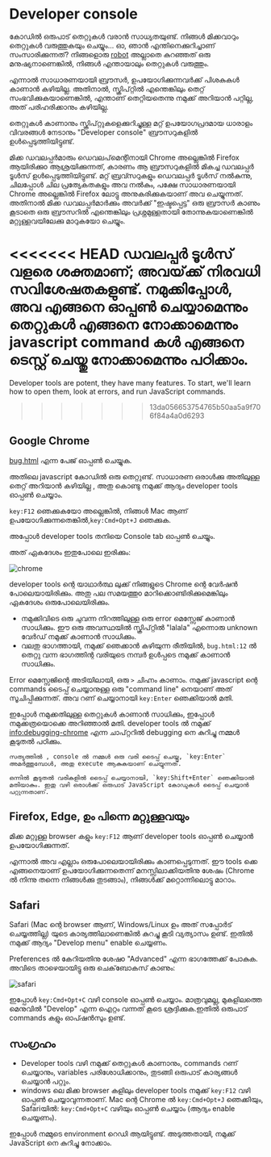 # Developer console

കോഡിൽ ഒരുപാട് തെറ്റുകൾ വരാൻ സാധ്യതയുണ്ട്. നിങ്ങൾ മിക്കവാറും തെറ്റുകൾ  വരുത്തുകയും ചെയ്യും... ഓ, ഞാൻ എന്തിനെക്കുറിച്ചാണ് സംസാരിക്കുന്നത്? നിങ്ങളൊരു [robot](https://en.wikipedia.org/wiki/Bender_(Futurama)) അല്ലാതെ കുറഞ്ഞത് ഒരു മനുഷ്യനാണെങ്കിൽ, നിങ്ങൾ എന്തായാലും തെറ്റുകൾ വരുത്തും.

എന്നാൽ സാധാരണയായി ബ്രൗസർ‌, ഉപയോഗിക്കുന്നവർക്ക്‌ പിശകുകൾ‌ കാണാൻ കഴിയില്ല. അതിനാൽ, സ്ക്രിപ്റ്റിൽ എന്തെങ്കിലും തെറ്റ് സംഭവിക്കുകയാണെങ്കിൽ, എന്താണ് തെറ്റിയതെന്നു നമുക്ക് അറിയാൻ പറ്റില്ല, അത് പരിഹരിക്കാനും കഴിയില്ല.

തെറ്റുകൾ കാണാനും സ്ക്രിപ്റ്റുകളെക്കുറിച്ചുള്ള മറ്റ് ഉപയോഗപ്രദമായ ധാരാളം വിവരങ്ങൾ നേടാനും "Developer console" ബ്രൗസറുകളിൽ ഉൾപ്പെടുത്തിയിട്ടുണ്ട്.

മിക്ക ഡവലപ്പർമാരും ഡെവലപ്‌മെന്റിനായി Chrome അല്ലെങ്കിൽ Firefox ആയിരിക്കുo ആശ്രയിക്കുന്നത്, കാരണം ആ ബ്രൗസറുകളിൽ മികച്ച ഡവലപ്പർ ടൂൾസ് ഉൾപ്പെടുത്തിയിട്ടുണ്ട്. മറ്റ് ബ്രവ്സറുകളും ഡെവലപ്പർ ടൂൾസ് നൽകുന്നു, ചിലപ്പോൾ ചില പ്രത്യേകതകളും അവ നൽകും, പക്ഷേ സാധാരണയായി Chrome അല്ലെങ്കിൽ Firefox ലോട്ടു അനുകരിക്കുകയാണ് അവ ചെയ്യുന്നത്. അതിനാൽ മിക്ക ഡവലപ്പർമാർക്കും അവർക്ക് "ഇഷ്ടപ്പെട്ട" ഒരു ബ്രൗസർ കാണും കൂടാതെ ഒരു ബ്രൗസറിൽ എന്തെങ്കിലും പ്രശ്നമുള്ളതായി തോന്നുകയാണെങ്കിൽ മറ്റുള്ളവയിലേക്കു മാറുകയോ ചെയ്യും.

<<<<<<< HEAD
ഡവലപ്പർ ടൂൾസ് വളരെ ശക്തമാണ്; അവയ്‌ക്ക് നിരവധി സവിശേഷതകളുണ്ട്. നമുക്കിപ്പോൾ, അവ എങ്ങനെ ഓപ്പൺ ചെയ്യാമെന്നും തെറ്റുകൾ എങ്ങനെ നോക്കാമെന്നും javascript command കൾ എങ്ങനെ ടെസ്റ്റ്  ചെയ്തു നോക്കാമെന്നും പഠിക്കാം.
=======
Developer tools are potent, they have many features. To start, we'll learn how to open them, look at errors, and run JavaScript commands.
>>>>>>> 13da056653754765b50aa5a9f706f84a4a0d6293


## Google Chrome
[bug.html](bug.html) എന്ന പേജ് ഓപ്പൺ ചെയ്യുക.

അതിലെ javascript കോഡിൽ ഒരു തെറ്റുണ്ട്. സാധാരണ ഒരാൾക്കു അതിലുള്ള തെറ്റ് അറിയാൻ കഴിയില്ല , അതു കൊണ്ടു നമുക്ക് ആദ്യം developer tools ഓപ്പൺ ചെയ്യാം.

`key:F12` ഞെക്കുകയോ അല്ലെങ്കിൽ, നിങ്ങൾ Mac ആണ് ഉപയോഗിക്കുന്നതെങ്കിൽ,`key:Cmd+Opt+J` ഞെക്കുക.

അപ്പോൾ developer tools തനിയെ  Console tab ഓപ്പൺ ചെയ്യും.

അത് ഏകദേശം ഇതുപോലെ ഇരിക്കും:

![chrome](chrome.png)

developer tools ന്റെ യാഥാർത്ഥ ലുക്ക് നിങ്ങളുടെ Chrome ന്റെ വേർഷൻ പോലെയായിരിക്കും. അതു പല സമയത്തുo മാറിക്കൊണ്ടിരിക്കുമെങ്കിലും ഏകദേശം ഒരുപോലെയിരിക്കും.

- നമുക്കിവിടെ ഒരു ചുവന്ന നിറത്തിലുള്ള ഒരു error മെസ്സേജ് കാണാൻ സാധിക്കും. ഈ ഒരു അവസ്ഥയിൽ സ്ക്രിപ്റ്റിൽ "lalala" എന്നൊരു unknown വേർഡ് നമുക്ക് കാണാൻ സാധിക്കും.
- വലതു ഭാഗത്തായി, നമുക്ക് ഞെക്കാൻ കഴിയുന്ന രീതിയിൽ, `bug.html:12` ൽ തെറ്റു വന്ന ഭാഗത്തിന്റ വരിയുടെ നമ്പർ ഉൾപ്പടെ നമുക്ക് കാണാൻ സാധിക്കും.

Error മെസ്സേജിന്റെ അടിയിലായി, ഒരു `>` ചിഹ്നം കാണാം. നമുക്ക് javascript ന്റെ commands ടൈപ്പ് ചെയ്യാനുള്ള ഒരു "command line" നെയാണ് അത് സൂചിപ്പിക്കുന്നത്. അവ റണ് ചെയ്യാനായി `key:Enter` ഞെക്കിയാൽ മതി.

ഇപ്പോൾ നമുക്കതിലുള്ള തെറ്റുകൾ കാണാൻ സാധിക്കും, ഇപ്പോൾ നമുക്കത്രയൊക്കെ അറിഞ്ഞാൽ മതി. developer tools ൽ നമുക്ക് <info:debugging-chrome> എന്ന ചാപ്റ്ററിൽ debugging നെ കുറിച്ചു നമ്മൾ കൂടുതൽ പഠിക്കും.

```smart header="Multi-line input"
സത്യത്തിൽ , console ൽ നമ്മൾ ഒരു വരി ടൈപ്പ് ചെയ്തു, `key:Enter` അമർത്തുമ്പോൾ, അതു execute ആകുകയാണ് ചെയ്യുന്നത്.

ഒന്നിൽ കൂടുതൽ വരികളിൽ ടൈപ്പ് ചെയ്യാനായി, `key:Shift+Enter` ഞെക്കിയാൽ മതിയാകും. ഇതു വഴി ഒരാൾക്ക് ഒരുപാട് JavaScript കോഡുകൾ ടൈപ്പ് ചെയ്യാൻ പറ്റുന്നതാണ്.
```

## Firefox, Edge, ഉം പിന്നെ മറ്റുള്ളവയും

മിക്ക മറ്റുള്ള browser കളും `key:F12` ആണ്  developer tools ഓപ്പൺ ചെയ്യാൻ ഉപയോഗിക്കുന്നത്.

എന്നാൽ അവ എല്ലാം ഒരുപോലെയായിരിക്കും കാണപ്പെടുന്നത്. ഈ tools ക്കെ എങ്ങനെയാണ് ഉപയോഗിക്കുന്നതെന്ന് മനസ്സിലാക്കിയതിനു ശേഷം (Chrome ൽ നിന്നു തന്നെ നിങ്ങൾക്കു തുടങ്ങാം), നിങ്ങൾക്ക് മറ്റൊന്നിലൊട്ടു മാറാം.

## Safari

Safari (Mac ന്റെ browser ആണ്, Windows/Linux ഉം അത് സപ്പോർട് ചെയ്യത്തില്ല) യുടെ കാര്യത്തിലാണെങ്കിൽ കുറച്ചു കൂടി വ്യത്യാസം ഉണ്ട്. ഇതിൽ നമുക്ക് ആദ്യം "Develop menu" enable ചെയ്യണം.

Preferences ൽ കേറിയതിനു ശേഷo "Advanced" എന്ന ഭാഗത്തേക്ക് പോകുക. അവിടെ താഴെയായിട്ടു ഒരു ചെക്‌ബോകസ് കാണും:

![safari](safari.png)

ഇപ്പോൾ `key:Cmd+Opt+C` വഴി console ഓപ്പൺ ചെയ്യാം. മാത്രവുമല്ല, മുകളിലത്തെ മെനുവിൽ "Develop" എന്ന ഐറ്റം വന്നത് കൂടെ ശ്രദ്ദിക്കുക.ഇതിൽ ഒരുപാട് commands കളും ഓപ്ഷൻസും ഉണ്ട്.

## സംഗ്രഹം

- Developer tools വഴി നമുക്ക് തെറ്റുകൾ കാണാനും, commands റണ് ചെയ്യാനും, variables പരിശോധിക്കാനും, തുടങ്ങി ഒരുപാട് കാര്യങ്ങൾ ചെയ്യാൻ പറ്റും.
- windows ലെ മിക്ക browser കളിലും developer tools നമുക്ക് `key:F12` വഴി ഓപ്പൺ ചെയ്യാവുന്നതാണ്. Mac ന്റെ Chrome ൽ `key:Cmd+Opt+J` ഞെക്കിയും, Safariയിൽ: `key:Cmd+Opt+C` വഴിയും ഓപ്പൺ ചെയ്യാം (ആദ്യം enable ചെയ്യണം).

ഇപ്പോൾ നമ്മുടെ environment റെഡി ആയിട്ടുണ്ട്. അടുത്തതായി, നമുക്ക് JavaScript നെ കുറിച്ചു നോക്കാം.
